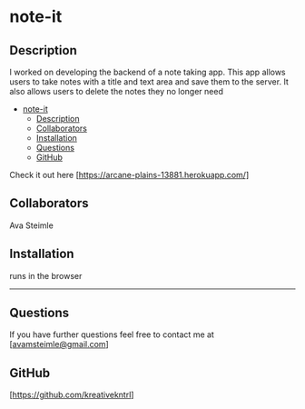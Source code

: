 # note-it

## Description
I worked on developing the backend of a note taking app. This app allows users to take notes with a title and text area and save them to the server. It also allows users to delete the notes they no longer need

- [note-it](#note-it)
  - [Description](#description)
  - [Collaborators](#collaborators)
  - [Installation](#installation)
  - [Questions](#questions)
  - [GitHub](#github)

Check it out here [https://arcane-plains-13881.herokuapp.com/]
## Collaborators 
Ava Steimle

## Installation 
runs in the browser 

---
     
## Questions
If you have further questions feel free to contact me at 
[avamsteimle@gmail.com]

## GitHub 
[https://github.com/kreativekntrl]
        